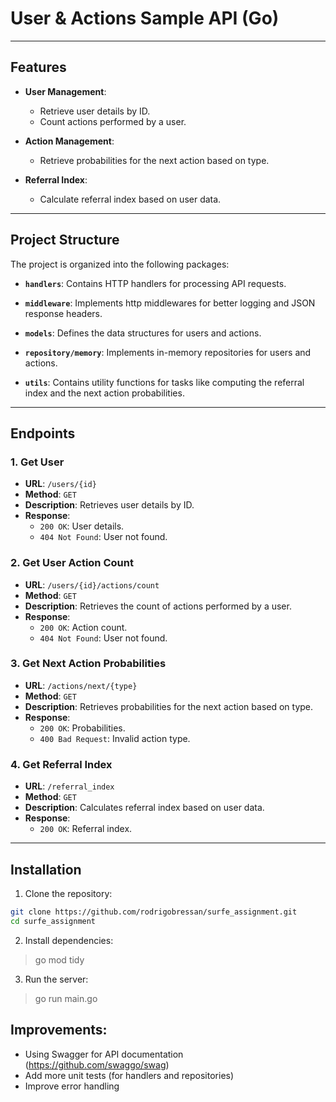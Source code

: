 # User & Actions Sample API (Go)

---

## Features

- **User Management**:
    - Retrieve user details by ID.
    - Count actions performed by a user.

- **Action Management**:
    - Retrieve probabilities for the next action based on type.

- **Referral Index**:
    - Calculate referral index based on user data.

---

## Project Structure

The project is organized into the following packages:

- **`handlers`**:
  Contains HTTP handlers for processing API requests.

- **`middleware`**:
  Implements http middlewares for better logging and JSON response headers.

- **`models`**:
  Defines the data structures for users and actions.

- **`repository/memory`**:
  Implements in-memory repositories for users and actions.

- **`utils`**:
  Contains utility functions for tasks like computing the referral index and the next action probabilities.
---

## Endpoints

### 1. **Get User**
- **URL**: `/users/{id}`
- **Method**: `GET`
- **Description**: Retrieves user details by ID.
- **Response**:
    - `200 OK`: User details.
    - `404 Not Found`: User not found.

### 2. **Get User Action Count**
- **URL**: `/users/{id}/actions/count`
- **Method**: `GET`
- **Description**: Retrieves the count of actions performed by a user.
- **Response**:
    - `200 OK`: Action count.
    - `404 Not Found`: User not found.

### 3. **Get Next Action Probabilities**
- **URL**: `/actions/next/{type}`
- **Method**: `GET`
- **Description**: Retrieves probabilities for the next action based on type.
- **Response**:
    - `200 OK`: Probabilities.
    - `400 Bad Request`: Invalid action type.

### 4. **Get Referral Index**
- **URL**: `/referral_index`
- **Method**: `GET`
- **Description**: Calculates referral index based on user data.
- **Response**:
    - `200 OK`: Referral index.

---

## Installation

1. Clone the repository:
```bash
git clone https://github.com/rodrigobressan/surfe_assignment.git
cd surfe_assignment
```
   
2. Install dependencies:  
> go mod tidy

3. Run the server:  
> go run main.go

## Improvements:

- Using Swagger for API documentation (https://github.com/swaggo/swag)
- Add more unit tests (for handlers and repositories)
- Improve error handling